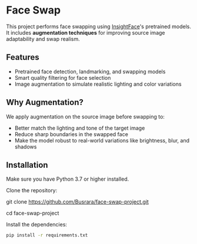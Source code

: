 # Face Swap 

This project performs face swapping using [InsightFace](https://github.com/deepinsight/insightface)'s pretrained models. It includes **augmentation techniques** for improving source image adaptability and swap realism.

## Features
- Pretrained face detection, landmarking, and swapping models
- Smart quality filtering for face selection
- Image augmentation to simulate realistic lighting and color variations

## Why Augmentation?
We apply augmentation on the source image before swapping to:
- Better match the lighting and tone of the target image
- Reduce sharp boundaries in the swapped face
- Make the model robust to real-world variations like brightness, blur, and shadows

## Installation

Make sure you have Python 3.7 or higher installed.

Clone the repository:

git clone https://github.com/Busrara/face-swap-project.git

cd face-swap-project

Install the dependencies:
```bash
pip install -r requirements.txt
